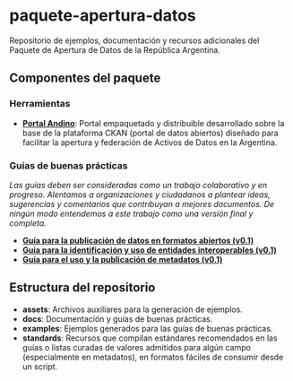 # paquete-apertura-datos
Repositorio de ejemplos, documentación y recursos adicionales del Paquete de Apertura de Datos de la República Argentina.

## Componentes del paquete

### Herramientas

* **[Portal Andino](https://github.com/datosgobar/ckan_in_a_box)**: Portal empaquetado y distribuible desarrollado sobre la base de la plataforma CKAN (portal de datos abiertos) diseñado para facilitar la apertura y federación de Activos de Datos en la Argentina.

### Guías de buenas prácticas

*Las guías deben ser consideradas como un trabajo colaborativo y en progreso. Alentamos a organizaciones y ciudadanos a plantear ideas, sugerencias y comentarios que contribuyan a mejores documentos. De ningún modo entendemos a este trabajo como una versión final y completa.*

* **[Guía para la publicación de datos en formatos abiertos (v0.1)](https://github.com/datosgobar/paquete-apertura-datos/raw/master/docs/Gu%C3%ADa%20para%20la%20publicaci%C3%B3n%20de%20datos%20en%20formatos%20abiertos%20(v0.1).pdf)**
* **[Guia para la identificación y uso de entidades interoperables (v0.1)](https://github.com/datosgobar/paquete-apertura-datos/raw/master/docs/Guia%20para%20la%20identificaci%C3%B3n%20y%20uso%20de%20entidades%20interoperables%20(v0.1).pdf)**
* **[Guía para el uso y la publicación de metadatos (v0.1)](https://github.com/datosgobar/paquete-apertura-datos/raw/master/docs/Gu%C3%ADa%20para%20el%20uso%20y%20la%20publicaci%C3%B3n%20de%20metadatos%20(v0.1).pdf)**

## Estructura del repositorio

* **assets**: Archivos auxiliares para la generación de ejemplos.
* **docs**: Documentación y guías de buenas prácticas.
* **examples**: Ejemplos generados para las guías de buenas prácticas.
* **standards**: Recursos que compilan estándares recomendados en las guías o listas curadas de valores admitidos para algún campo (especialmente en metadatos), en formatos fáciles de consumir desde un script.




